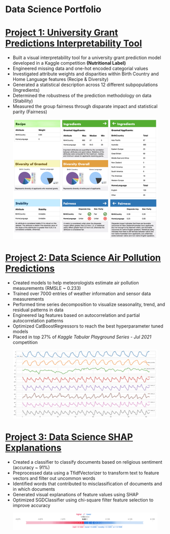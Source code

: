 # Data Science Portfolio

# <a href="https://github.com/MichaelPoma/ds_melbourne_grant_predictions_proj" target="_blank">Project 1: University Grant Predictions Interpretability Tool</a>
- Built a visual interpretability tool for a university grant prediction model developed in a Kaggle competition **(Nutritional Label)**
- Engineered missing data and one-hot encoded categorial values
- Investigated attribute weights and disparities within Birth Country and Home Language features (Recipe & Diversity)
- Generated a statistical description across 12 different subpopulations (Ingredients)
- Determined the robustness of the prediction methodology on data (Stability)
- Measured the group fairness through disparate impact and statistical parity (Fairness)
<p align="center"><img alt="Nutritional Label" src="images/nutritional_label.png" width="90%"></p>

# <a href="https://github.com/MichaelPoma/ds_air_pollution_predictions_proj" target="_blank">Project 2: Data Science Air Pollution Predictions</a>
- Created models to help meteorologists estimate air pollution measurements (RMSLE ~ 0.233)
- Trained over 7000 entries of weather information and sensor data measurements
- Performed time series decomposition to visualize seasonality, trend, and residual patterns in data
- Engineered lag features based on autocorrelation and partial autocorrelation patterns
- Optimized CatBoostRegressors to reach the best hyperparameter tuned models
- Placed in top 27% of *Kaggle Tabular Playground Series - Jul 2021* competition
<p align="center"><img alt="Seasonality Decomposition" src="images/seasonality_decomposition.png" width="90%"></p>

# <a href="https://github.com/MichaelPoma/ds_20newsgroups_shap_explanations_proj" target="_blank">Project 3: Data Science SHAP Explanations</a>
- Created a classifier to classify documents based on religious sentiment (accuracy ~ 91%)
- Preprocessed data using a TfidfVectorizer to transform text to feature vectors and filter out uncommon words
- Identified words that contributed to misclassification of documents and in which documents
- Generated visual explanations of feature values using SHAP
- Optimized SGDClassifier using chi-square filter feature selection to improve accuracy
<p align="center"><img alt="SHAP Correct after Feature Selection" src="images/correct_after_fs.png" width="90%"></p>
